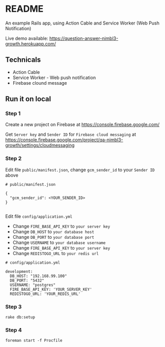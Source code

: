 # README

An example Rails app, using Action Cable and Service Worker (Web Push Notification)

Live demo available: https://question-answer-nimbl3-growth.herokuapp.com/

## Technicals ##

- Action Cable
- Service Worker - Web push notification
- Firebase clound message

## Run it on local ##

### Step 1 ###

Create a new project on Firebase at https://console.firebase.google.com/

Get `Server key` and `Sender ID` for `Firebase cloud messaging` at https://console.firebase.google.com/project/qa-nimbl3-growth/settings/cloudmessaging


### Step 2 ###

Edit file `public/manifest.json`, change `gcm_sender_id` to your `Sender ID` above


```
# public/manifest.json

{
  "gcm_sender_id": <YOUR_SENDER_ID>
}


```

Edit file `config/application.yml`

- Change `FIRE_BASE_API_KEY` to `your server key`
- Change `DB_HOST` to `your database host`
- Change `DB_PORT` to `your database port`
- Change `USERNAME` to `your database username`
- Change `FIRE_BASE_API_KEY` to `your server key`
- Change `REDISTOGO_URL` to `your redis url`

```
# config/application.yml

development:
  DB_HOST: "192.168.99.100"
  DB_PORT: "5432"
  USERNAME: "postgres"
  FIRE_BASE_API_KEY: 'YOUR_SERVER_KEY'
  REDISTOGO_URL: 'YOUR_REDIS_URL'
```


### Step 3 ###

```
rake db:setup

```

### Step 4 ###

```
foreman start -f Procfile
```
